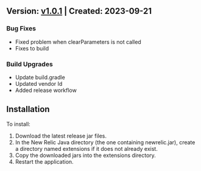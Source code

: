 ## Version: [v1.0.1](https://github.com/newrelic-experimental/newrelic-java-JDBC-ExecuteBatch/releases/tag/v1.0.1) | Created: 2023-09-21

### Bug Fixes
- Fixed problem when clearParameters is not called
- Fixes to build

### Build Upgrades
- Update build.gradle
- Updated vendor Id
- Added  release workflow


## Installation

To install:

1. Download the latest release jar files.
2. In the New Relic Java directory (the one containing newrelic.jar), create a directory named extensions if it does not already exist.
3. Copy the downloaded jars into the extensions directory.
4. Restart the application.   

